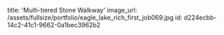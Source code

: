 title: 'Multi-tiered Stone Walkway'
image_url: /assets/fullsize/portfolio/eagle_lake_rich_first_job069.jpg
id: d224ecbb-14c2-41c1-9662-0a1bec3962b2
